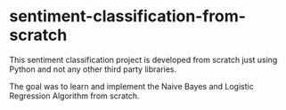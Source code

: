 # sentiment-classification-from-scratch
This sentiment classification project is developed from scratch just using Python and not any other third party libraries.

The goal was to learn and implement the Naive Bayes and Logistic Regression Algorithm from scratch.